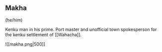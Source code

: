 ## Makha
(he/him)

Kenku man in his prime. Port master and unofficial town spokesperson for the kenku settlement of [[Wahacha]].  

![[makha.png|500]]